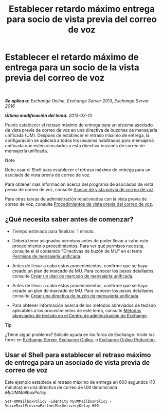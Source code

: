 ﻿---
title: 'Establecer retardo máximo entrega para socio de vista previa del correo de voz'
TOCTitle: Establecer el retardo máximo de entrega para un socio de la vista previa del correo de voz
ms:assetid: c9a07f6d-6f7f-4036-9a4a-d668d21e2c76
ms:mtpsurl: https://technet.microsoft.com/es-es/library/Ff630928(v=EXCHG.150)
ms:contentKeyID: 51406556
ms.date: 05/22/2018
mtps_version: v=EXCHG.150
ms.translationtype: MT
---

# Establecer el retardo máximo de entrega para un socio de la vista previa del correo de voz

 

_**Se aplica a:** Exchange Online, Exchange Server 2013, Exchange Server 2016_

_**Última modificación del tema:** 2013-02-13_

Puede establecer el retraso máximo de entrega para un sistema asociado de vista previa de correo de voz en una directiva de buzones de mensajería unificada (UM). Después de establecer el retraso máximo de entrega, la configuración se aplicará a todos los usuarios habilitados para mensajería unificada que estén vinculados a esta directiva buzones de correo de mensajería unificada.


> [!NOTE]
> Debe usar el Shell para establecer el retraso máximo de entrega para un asociado de vista previa de correo de voz.



Para obtener más información acerca del programa de asociados de vista previa de correo de voz, consulte [Asesor de vista previa de correo de voz](https://docs.microsoft.com/es-es/exchange/voice-mail-unified-messaging/set-up-client-voice-mail-features/voice-mail-preview-advisor).

Para otras tareas de administración relacionadas con la vista previa de correo de voz, consulte [Procedimientos de vista previa del correo de voz](https://docs.microsoft.com/es-es/exchange/voice-mail-unified-messaging/set-up-client-voice-mail-features/voice-mail-preview-procedures).

## ¿Qué necesita saber antes de comenzar?

  - Tiempo estimado para finalizar: 1 minuto.

  - Deberá tener asignados permisos antes de poder llevar a cabo este procedimiento o procedimientos. Para ver qué permisos necesita, consulte el el contenido "Directivas de buzón de MU" en el tema [Permisos de mensajería unificada](unified-messaging-permissions-exchange-2013-help.md).

  - Antes de llevar a cabo estos procedimientos, confirme que se haya creado un plan de marcado de MU. Para conocer los pasos detallados, consulte [Crear un plan de marcado de mensajería unificada](https://docs.microsoft.com/es-es/exchange/voice-mail-unified-messaging/connect-voice-mail-system/create-um-dial-plan).

  - Antes de llevar a cabo estos procedimientos, confirme que se haya creado un plan de marcado de MU. Para conocer los pasos detallados, consulte [Crear una directiva de buzón de mensajería unificada](https://docs.microsoft.com/es-es/exchange/voice-mail-unified-messaging/set-up-voice-mail/create-um-mailbox-policy).

  - Para obtener información acerca de los métodos abreviados de teclado aplicables a los procedimientos de este tema, consulte [Métodos abreviados de teclado en el Centro de administración de Exchange](keyboard-shortcuts-in-the-exchange-admin-center-exchange-online-protection-help.md).


> [!TIP]
> ¿Tiene algún problema? Solicite ayuda en los foros de Exchange. Visite los foros en <A href="https://go.microsoft.com/fwlink/p/?linkid=60612">Exchange Server</A>, <A href="https://go.microsoft.com/fwlink/p/?linkid=267542">Exchange Online</A>, o <A href="https://go.microsoft.com/fwlink/p/?linkid=285351">Exchange Online Protection</A>..



## Usar el Shell para establecer el retraso máximo de entrega para un asociado de vista previa de correo de voz

Este ejemplo establece el retraso máximo de entrega en 600 segundos (10 minutos) en una directiva de correo de UM denominada *MyUMMailboxPolicy*.

    Set-UMMailboxPolicy -identity MyUMMailboxPolicy - VoiceMailPreviewPartnerMaxDeliveryDelay 600

